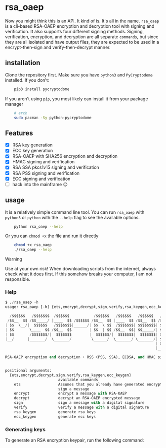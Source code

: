 # rsa_oaep
Now you might think this is an API. It kind of is. It's all in the name. `rsa_oaep` is a cli-based RSA-OAEP encryption and decryption tool with signing and verification. It also supports four different signing methods. Signing, verification, encryption, and decryption are all separate `commands`, but since they are all isolated and have output files, they are expected to be used in a encrypt-then-sign and verify-then-decrypt manner. 

## installation
Clone the repository first. Make sure you have `python3` and `PyCryptodome` installed. If you don't:
```bash
    pip3 install pycryptodome
```

If you aren't using `pip`, you most likely can install it from your package manager
```bash
    # arch
    sudo pacman -Sy python-pycryptodome
```

## Features
- [x] RSA key generation
- [x] ECC key generation
- [x] RSA-OAEP with SHA256 encryption and decryption
- [x] HMAC signing and verification
- [x] RSA SSA pkcs1v15 signing and verification
- [x] RSA PSS signing and verification
- [x] ECC signing and verification
- [ ] hack into the mainframe 😔

## usage
It is a relatively simple command line tool. You can run `rsa_oaep` with `python3` or `python` with the `--help` flag to see the available options.

```bash
    python rsa_oaep --help
```

Or you can `chmod +x` the file and run it directly
```bash
    chmod +x rsa_oaep
    ./rsa_oaep --help
```

> [!WARNING] 
>
> Use at your own risk! When downloading scripts from the internet, always check what it does first. If this somehow breaks your computer, I am not responsible.

### Help

```python
$ ./rsa_oaep -h
usage: rsa_oaep [-h] {ets,encrypt,decrypt,sign,verify,rsa_keygen,ecc_keygen} ...

  /$$$$$$   /$$$$$$$  /$$$$$$           /$$$$$$   /$$$$$$   /$$$$$$   /$$$$$$
 /$$__  $$ /$$_____/ |____  $$ /$$$$$$ /$$__  $$ |____  $$ /$$__  $$ /$$__  $$
| $$  \__/|  $$$$$$   /$$$$$$$|______/| $$  \ $$  /$$$$$$$| $$$$$$$$| $$  \ $$
| $$       \____  $$ /$$__  $$        | $$  | $$ /$$__  $$| $$_____/| $$  | $$
| $$       /$$$$$$$/|  $$$$$$$        |  $$$$$$/|  $$$$$$$|  $$$$$$$| $$$$$$$/
|__/      |_______/  \_______/         \______/  \_______/ \_______/| $$____/
                                                                    | $$
                                                                    |__/

RSA-OAEP encryption and decryption + RSS (PSS, SSA), ECDSA, and HMAC signing and verification tool


positional arguments:
  {ets,encrypt,decrypt,sign,verify,rsa_keygen,ecc_keygen}
                        available commands
    ets                 Assumes that you already have generated encryption and signing keypairs: encrypt, then
                        sign a message
    encrypt             encrypt a message with RSA-OAEP
    decrypt             decrypt an RSA-OAEP encrypted message
    sign                sign a message with a digital signature
    verify              verify a message with a digital signature
    rsa_keygen          generate rsa keys
    ecc_keygen          generate ecc keys
```

### Generating keys
To generate an RSA encryption keypair, run the following command:

```python

```
